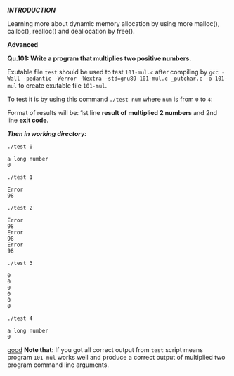 ***INTRODUCTION***

Learning more about dynamic memory allocation by using more malloc(), calloc(), realloc() and deallocation by free().

**Advanced**

**Qu.101: Write a program that multiplies two positive numbers.**

Exutable file `test` should be used to test `101-mul.c` after compiling by `gcc -Wall -pedantic -Werror -Wextra -std=gnu89 101-mul.c _putchar.c -o 101-mul` to create exutable file `101-mul`.

To test it is by using this command `./test num` where `num` is from `0` to `4`:

Format of results will be: 1st line **result of multiplied 2 numbers** and 2nd line **exit code**.

***Then in working directory:***

``./test 0``
```
a long number
0
```


``./test 1``
```
Error
98
```


``./test 2``
```
Error
98
Error
98
Error
98
```


``./test 3``
```
0
0
0
0
0
0
```


``./test 4``
```
a long number
0
```

[good](https://github.com/njdam/alx-low_level_programming/blob/master/0x0C-more_malloc_free/test)
**Note that**: If you got all correct output from `test` script means program `101-mul` works well and produce a correct output of multiplied two program command line arguments.
